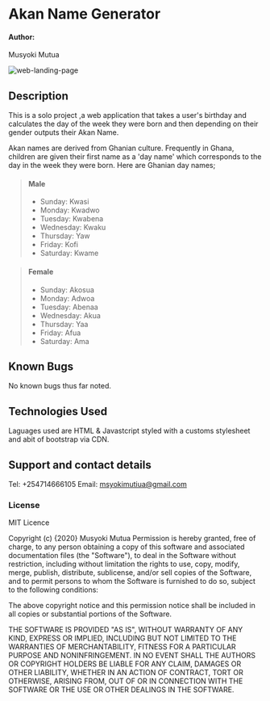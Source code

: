 # Akan Name Generator
#### Author:
Musyoki Mutua

![web-landing-page]( https://msyoki.github.io/Week-2-Independent-Project-Akan-Name/)

## Description
This is a solo project ,a web application that takes a user's birthday and calculates the day of the week they were born and then depending on their gender outputs their Akan Name.   

Akan names are derived from Ghanian culture. Frequently in Ghana, children are given their first name as a 'day name' which corresponds to the day in the week they were born. Here are Ghanian day names;

> #### Male
>* Sunday: Kwasi
>* Monday: Kwadwo
>* Tuesday: Kwabena
>* Wednesday: Kwaku
>* Thursday:  Yaw
>* Friday: Kofi
>* Saturday: Kwame

>#### Female
>* Sunday: Akosua
>* Monday: Adwoa
>* Tuesday: Abenaa
>* Wednesday: Akua
>* Thursday:  Yaa
>* Friday: Afua
>* Saturday: Ama

## Known Bugs
No known bugs thus far noted.
## Technologies Used
Laguages used are HTML & Javastcript styled with a customs stylesheet and abit of bootstrap via CDN.
## Support and contact details
Tel: +254714666105
Email: msyokimutiua@gmail.com
### License
MIT Licence

Copyright (c) {2020} Musyoki Mutua
Permission is hereby granted, free of charge, to any person obtaining a copy
of this software and associated documentation files (the "Software"), to deal
in the Software without restriction, including without limitation the rights
to use, copy, modify, merge, publish, distribute, sublicense, and/or sell
copies of the Software, and to permit persons to whom the Software is
furnished to do so, subject to the following conditions:

The above copyright notice and this permission notice shall be included in all
copies or substantial portions of the Software.

THE SOFTWARE IS PROVIDED "AS IS", WITHOUT WARRANTY OF ANY KIND, EXPRESS OR
IMPLIED, INCLUDING BUT NOT LIMITED TO THE WARRANTIES OF MERCHANTABILITY,
FITNESS FOR A PARTICULAR PURPOSE AND NONINFRINGEMENT. IN NO EVENT SHALL THE
AUTHORS OR COPYRIGHT HOLDERS BE LIABLE FOR ANY CLAIM, DAMAGES OR OTHER
LIABILITY, WHETHER IN AN ACTION OF CONTRACT, TORT OR OTHERWISE, ARISING FROM,
OUT OF OR IN CONNECTION WITH THE SOFTWARE OR THE USE OR OTHER DEALINGS IN THE
SOFTWARE.
